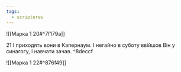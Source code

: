 ```yaml
---
tags:
  - scriptures
---
```


![[Марка 1 20#^7f179a]]

21 І приходять вони в Капернаум. І негайно в суботу ввійшов Він у синагогу, і навчати зачав. ^8deccf

![[Марка 1 22#^876f49]]
